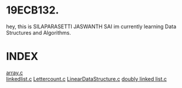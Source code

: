 # 19ECB132.
hey, this is SILAPARASETTI JASWANTH SAI
im currently learning  Data Structures and Algorithms.
# INDEX
[array.c](https://github.com/jeshu5/19ECB132./blob/main/ARRAY.C)  
[linkedlist.c](https://github.com/jeshu5/19ECB132./blob/main/LINKEDLIST.C) 
[Lettercount.c](https://github.com/jeshu5/19ECB132./blob/main/LetterCount.c) 
[LinearDataStructure.c](https://github.com/jeshu5/19ECB132./blob/main/LinearDataStructure.c) 
[doubly linked list.c](https://github.com/jeshu5/19ECB132./blob/main/doublylinkedlist.c)  
